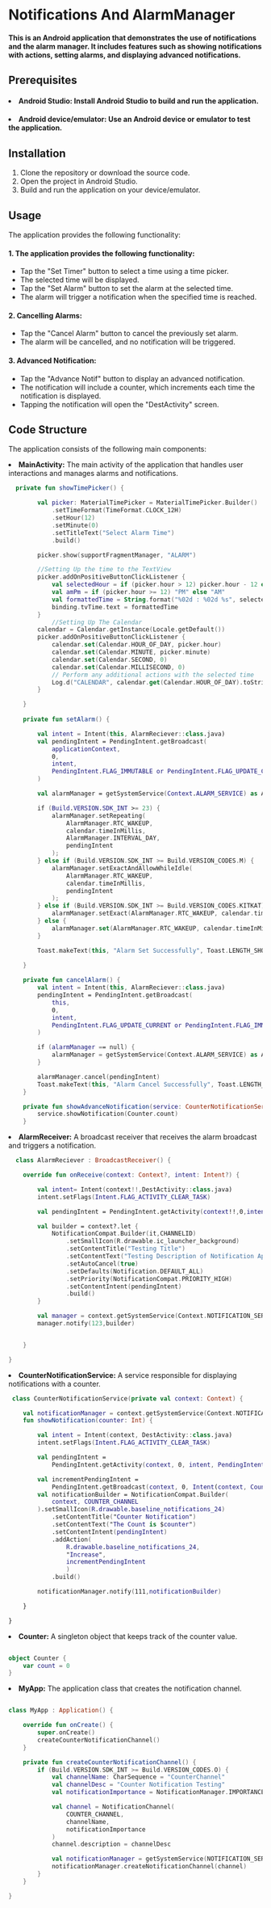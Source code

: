 # Notifications And AlarmManager

#### This is an Android application that demonstrates the use of notifications and the alarm manager. It includes features such as showing notifications with actions, setting alarms, and displaying advanced notifications.

## Prerequisites
#### <li>Android Studio: Install Android Studio to build and run the application.</li>
#### <li>Android device/emulator: Use an Android device or emulator to test the application.</li>

## Installation
1. Clone the repository or download the source code.
2. Open the project in Android Studio.
3. Build and run the application on your device/emulator.

## Usage 
The application provides the following functionality:

#### 1. The application provides the following functionality:
<ul>
<li>   Tap the "Set Timer" button to select a time using a time picker. 
<li>  The selected time will be displayed.
<li>    Tap the "Set Alarm" button to set the alarm at the selected time.
<li> The alarm will trigger a notification when the specified time is reached.</li></ul>
  
#### 2. Cancelling Alarms:
<ul>
<li> Tap the "Cancel Alarm" button to cancel the previously set alarm.
<li> The alarm will be cancelled, and no notification will be triggered.</li></ul>

#### 3. Advanced Notification:
<ul>
<li> Tap the "Advance Notif" button to display an advanced notification.
<li> The notification will include a counter, which increments each time the notification is displayed.
<li> Tapping the notification will open the "DestActivity" screen.</li></ul>

## Code Structure
The application consists of the following main components:
<li><b>MainActivity:</b> The main activity of the application that handles user interactions and manages alarms and notifications.</li>

``` kotlin
  private fun showTimePicker() {

        val picker: MaterialTimePicker = MaterialTimePicker.Builder()
            .setTimeFormat(TimeFormat.CLOCK_12H)
            .setHour(12)
            .setMinute(0)
            .setTitleText("Select Alarm Time")
            .build()

        picker.show(supportFragmentManager, "ALARM")

        //Setting Up the time to the TextView
        picker.addOnPositiveButtonClickListener {
            val selectedHour = if (picker.hour > 12) picker.hour - 12 else picker.hour
            val amPm = if (picker.hour >= 12) "PM" else "AM"
            val formattedTime = String.format("%02d : %02d %s", selectedHour, picker.minute, amPm)
            binding.tvTime.text = formattedTime
        }
            //Setting Up The Calendar
        calendar = Calendar.getInstance(Locale.getDefault())
        picker.addOnPositiveButtonClickListener {
            calendar.set(Calendar.HOUR_OF_DAY, picker.hour)
            calendar.set(Calendar.MINUTE, picker.minute)
            calendar.set(Calendar.SECOND, 0)
            calendar.set(Calendar.MILLISECOND, 0)
            // Perform any additional actions with the selected time
            Log.d("CALENDAR", calendar.get(Calendar.HOUR_OF_DAY).toString())
        }

    }
    
    private fun setAlarm() {

        val intent = Intent(this, AlarmReciever::class.java)
        val pendingIntent = PendingIntent.getBroadcast(
            applicationContext,
            0,
            intent,
            PendingIntent.FLAG_IMMUTABLE or PendingIntent.FLAG_UPDATE_CURRENT
        )

        val alarmManager = getSystemService(Context.ALARM_SERVICE) as AlarmManager

        if (Build.VERSION.SDK_INT >= 23) {
            alarmManager.setRepeating(
                AlarmManager.RTC_WAKEUP,
                calendar.timeInMillis,
                AlarmManager.INTERVAL_DAY,
                pendingIntent
            );
        } else if (Build.VERSION.SDK_INT >= Build.VERSION_CODES.M) {
            alarmManager.setExactAndAllowWhileIdle(
                AlarmManager.RTC_WAKEUP,
                calendar.timeInMillis,
                pendingIntent
            );
        } else if (Build.VERSION.SDK_INT >= Build.VERSION_CODES.KITKAT) {
            alarmManager.setExact(AlarmManager.RTC_WAKEUP, calendar.timeInMillis, pendingIntent);
        } else {
            alarmManager.set(AlarmManager.RTC_WAKEUP, calendar.timeInMillis, pendingIntent);
        }

        Toast.makeText(this, "Alarm Set Successfully", Toast.LENGTH_SHORT).show()

    }
    
    private fun cancelAlarm() {
        val intent = Intent(this, AlarmReciever::class.java)
        pendingIntent = PendingIntent.getBroadcast(
            this,
            0,
            intent,
            PendingIntent.FLAG_UPDATE_CURRENT or PendingIntent.FLAG_IMMUTABLE
        )

        if (alarmManager == null) {
            alarmManager = getSystemService(Context.ALARM_SERVICE) as AlarmManager
        }

        alarmManager.cancel(pendingIntent)
        Toast.makeText(this, "Alarm Cancel Successfully", Toast.LENGTH_SHORT).show()
    }

    private fun showAdvanceNotification(service: CounterNotificationService) {
        service.showNotification(Counter.count)
    }


```
<li><b>AlarmReceiver:</b> A broadcast receiver that receives the alarm broadcast and triggers a notification.</li>

``` kotlin
  class AlarmReciever : BroadcastReceiver() {

    override fun onReceive(context: Context?, intent: Intent?) {

        val intent= Intent(context!!,DestActivity::class.java)
        intent.setFlags(Intent.FLAG_ACTIVITY_CLEAR_TASK)

        val pendingIntent = PendingIntent.getActivity(context!!,0,intent,PendingIntent.FLAG_UPDATE_CURRENT or PendingIntent.FLAG_IMMUTABLE)

        val builder = context?.let {
            NotificationCompat.Builder(it,CHANNELID)
                .setSmallIcon(R.drawable.ic_launcher_background)
                .setContentTitle("Testing Title")
                .setContentText("Testing Description of Notification App")
                .setAutoCancel(true)
                .setDefaults(Notification.DEFAULT_ALL)
                .setPriority(NotificationCompat.PRIORITY_HIGH)
                .setContentIntent(pendingIntent)
                .build()
        }

        val manager = context.getSystemService(Context.NOTIFICATION_SERVICE) as NotificationManager
        manager.notify(123,builder)


    }

}


```
<li><b>CounterNotificationService:</b> A service responsible for displaying notifications with a counter.</li>

``` kotlin
 class CounterNotificationService(private val context: Context) {

    val notificationManager = context.getSystemService(Context.NOTIFICATION_SERVICE) as NotificationManager
    fun showNotification(counter: Int) {

        val intent = Intent(context, DestActivity::class.java)
        intent.setFlags(Intent.FLAG_ACTIVITY_CLEAR_TASK)

        val pendingIntent =
            PendingIntent.getActivity(context, 0, intent, PendingIntent.FLAG_IMMUTABLE)

        val incrementPendingIntent =
            PendingIntent.getBroadcast(context, 0, Intent(context, CounterBroadcast::class.java),PendingIntent.FLAG_IMMUTABLE)
        val notificationBuilder = NotificationCompat.Builder(
            context, COUNTER_CHANNEL
        ).setSmallIcon(R.drawable.baseline_notifications_24)
            .setContentTitle("Counter Notification")
            .setContentText("The Count is $counter")
            .setContentIntent(pendingIntent)
            .addAction(
                R.drawable.baseline_notifications_24,
                "Increase",
                incrementPendingIntent
                )
            .build()

        notificationManager.notify(111,notificationBuilder)

    }

}

```
<li><b>Counter:</b> A singleton object that keeps track of the counter value.</li>


``` kotlin

object Counter {
    var count = 0
}

```
<li><b>MyApp:</b> The application class that creates the notification channel.</li>

``` kotlin

class MyApp : Application() {

    override fun onCreate() {
        super.onCreate()
        createCounterNotificationChannel()
    }

    private fun createCounterNotificationChannel() {
        if (Build.VERSION.SDK_INT >= Build.VERSION_CODES.O) {
            val channelName: CharSequence = "CounterChannel"
            val channelDesc = "Counter Notification Testing"
            val notificationImportance = NotificationManager.IMPORTANCE_DEFAULT

            val channel = NotificationChannel(
                COUNTER_CHANNEL,
                channelName,
                notificationImportance
            )
            channel.description = channelDesc

            val notificationManager = getSystemService(NOTIFICATION_SERVICE) as NotificationManager
            notificationManager.createNotificationChannel(channel)
        }
    }

}

```















